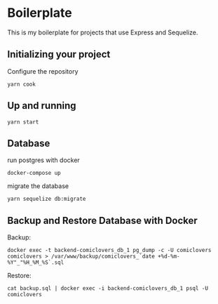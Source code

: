 # Boilerplate

This is my boilerplate for projects that use Express and Sequelize.

## Initializing your project

Configure the repository

```
yarn cook
```

## Up and running

```
yarn start
```


## Database

run postgres with docker
```
docker-compose up
```
migrate the database
```
yarn sequelize db:migrate
```

## Backup and Restore Database with Docker
Backup:
```
docker exec -t backend-comiclovers_db_1 pg_dump -c -U comiclovers comiclovers > /var/www/backup/comiclovers_`date +%d-%m-%Y"_"%H_%M_%S`.sql
```
Restore:
```
cat backup.sql | docker exec -i backend-comiclovers_db_1 psql -U comiclovers
```
